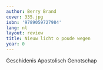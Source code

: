 ```yaml
---
author: Berry Brand
cover: 335.jpg
isbn: '9789059727984'
lang: nl
layout: review
title: Nieuw licht o poude wegen
year: 0
---
```

Geschidenis Apostolisch Genotschap
